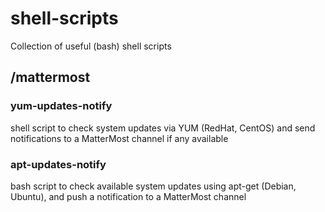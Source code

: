 # shell-scripts
Collection of useful (bash) shell scripts

## /mattermost

### yum-updates-notify

shell script to check system updates via YUM (RedHat, CentOS) and send notifications to a MatterMost channel if any available

### apt-updates-notify

bash script to check available system updates using apt-get (Debian, Ubuntu), and push a notification to a MatterMost channel
